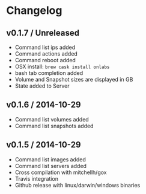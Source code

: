 # Changelog

## v0.1.7 / Unreleased

* Command list ips added
* Command actions added
* Command reboot added
* OSX install: `brew cask install onlabs`
* bash tab completion added
* Volume and Snapshot sizes are displayed in GB
* State added to Server

## v0.1.6 / 2014-10-29

* Command list volumes added
* Command list snapshots added

## v0.1.5 / 2014-10-29

* Command list images added
* Command list servers added
* Cross compilation with mitchellh/gox
* Travis integration
* Github release with linux/darwin/windows binaries
